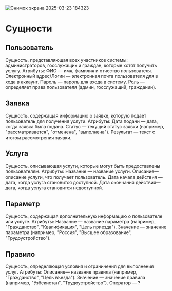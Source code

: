 ![Снимок экрана 2025-03-23 184323](https://github.com/user-attachments/assets/7cde05bb-4f81-400a-9656-3bf1fd950ff8)

# Сущности
  ## Пользователь
  Сущность, представляющая всех участников системы: администраторов, госслужащих и граждан, которые хотят получить услугу.
  Атрибуты:
  ФИО — имя, фамилия и отчество пользователя.
  Электронный адрес/Логин — электронная почта пользователя для в хода в аккаунт.
  Пароль — пароль для входа в систему.
  Роль — определяет права пользователя (админ, госслужащий, гражданин).

  ## Заявка
  Сущность, содержащая информацию о заявке, которую подает пользователь для получения услуги.
  Атрибуты:
  Дата подачи — дата, когда заявка была подана.
  Статус — текущий статус заявки (например, "рассматривается", "отменена", "выполнена").
  Результат — текст с итогом рассмотрения заявки.

  ## Услуга
  Сущность, описывающая услуги, которые могут быть предоставлены пользователям.
  Атрибуты:
  Название — название услуги.
  Описание— описание услуги, что получает пользователь.
  Дата начала действия — дата, когда услуга становится доступной.
  Дата окончания действия— дата, когда услуга становится недоступной.

  ## Параметр 
  Сущность, содержащая дополнительную информацию о пользователе или услуге.
  Атрибуты:
  Название — название параметра (например, "Гражданство", "Квалификация", "Цель приезда").
  Значение — значение параметра (например, "Россия", "Высшее образование", "Трудоустройство").

  ## Правило
  Сущность, определяющая условия и ограничения для выполнения услуг.
  Атрибуты:
  Описание— название правила (например, "Гражданство", "Цель въезда").
  Значение — значение правила (например, "Узбекистан", "Трудоустройство").
  Оператор — ?
